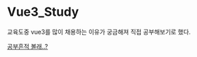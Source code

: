 # Vue3_Study

교육도중 vue3를 많이 채용하는 이유가 궁금해져 직접 공부해보기로 했다.

[공부흔적 볼래..?](https://wookdev.notion.site/Vue3-b8720f2c06944aa5a67a4024669a4646?pvs=4)
